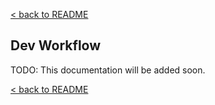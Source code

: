 [< back to README](https://github.com/BeyondWords-io/player#readme)

## Dev Workflow

TODO: This documentation will be added soon.

[< back to README](https://github.com/BeyondWords-io/player#readme)
